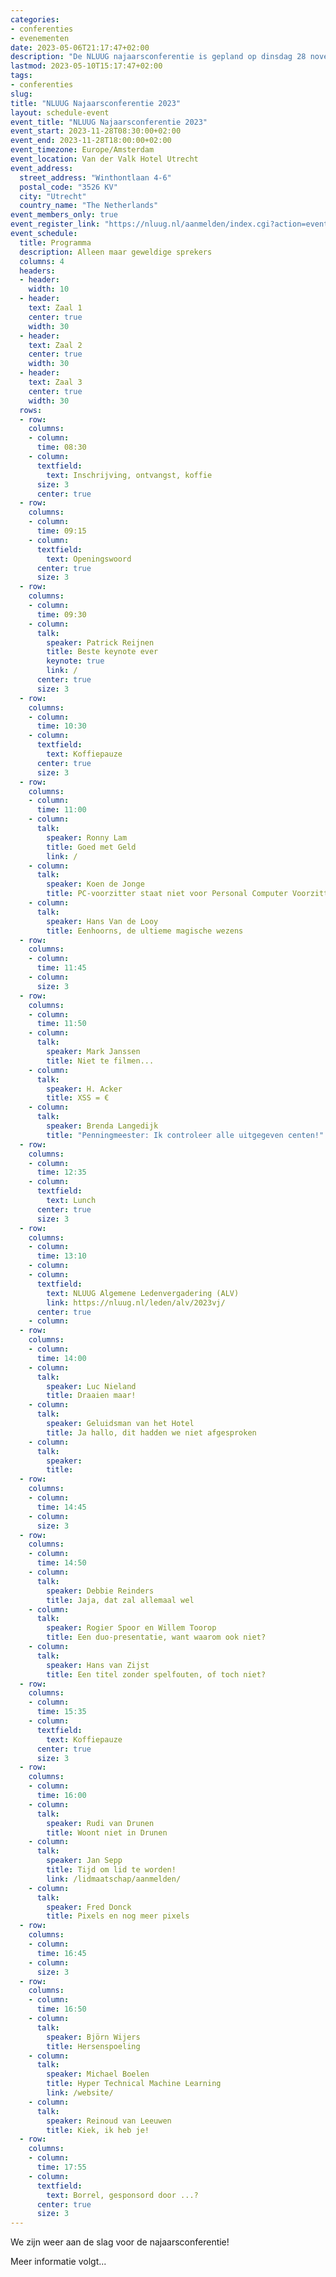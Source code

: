 ```yaml
---
categories:
- conferenties
- evenementen
date: 2023-05-06T21:17:47+02:00
description: "De NLUUG najaarsconferentie is gepland op dinsdag 28 november 2023, locatie Van der Valk Hotel Utrecht."
lastmod: 2023-05-10T15:17:47+02:00
tags:
- conferenties
slug:
title: "NLUUG Najaarsconferentie 2023"
layout: schedule-event
event_title: "NLUUG Najaarsconferentie 2023"
event_start: 2023-11-28T08:30:00+02:00
event_end: 2023-11-28T18:00:00+02:00
event_timezone: Europe/Amsterdam
event_location: Van der Valk Hotel Utrecht
event_address:
  street_address: "Winthontlaan 4-6"
  postal_code: "3526 KV"
  city: "Utrecht"
  country_name: "The Netherlands"
event_members_only: true
event_register_link: "https://nluug.nl/aanmelden/index.cgi?action=event"
event_schedule:
  title: Programma
  description: Alleen maar geweldige sprekers
  columns: 4
  headers:
  - header:
    width: 10
  - header:
    text: Zaal 1
    center: true
    width: 30
  - header:
    text: Zaal 2
    center: true
    width: 30
  - header:
    text: Zaal 3
    center: true
    width: 30
  rows:
  - row:
    columns:
    - column:
      time: 08:30
    - column:
      textfield:
        text: Inschrijving, ontvangst, koffie
      size: 3
      center: true
  - row:
    columns:
    - column:
      time: 09:15
    - column:
      textfield:
        text: Openingswoord
      center: true
      size: 3
  - row:
    columns:
    - column:
      time: 09:30
    - column:
      talk:
        speaker: Patrick Reijnen
        title: Beste keynote ever
        keynote: true
        link: /
      center: true
      size: 3
  - row:
    columns:
    - column:
      time: 10:30
    - column:
      textfield:
        text: Koffiepauze
      center: true
      size: 3
  - row:
    columns:
    - column:
      time: 11:00
    - column:
      talk:
        speaker: Ronny Lam
        title: Goed met Geld
        link: /
    - column:
      talk:
        speaker: Koen de Jonge
        title: PC-voorzitter staat niet voor Personal Computer Voorzitter
    - column:
      talk:
        speaker: Hans Van de Looy
        title: Eenhoorns, de ultieme magische wezens
  - row:
    columns:
    - column:
      time: 11:45
    - column:
      size: 3
  - row:
    columns:
    - column:
      time: 11:50
    - column:
      talk:
        speaker: Mark Janssen
        title: Niet te filmen...
    - column:
      talk:
        speaker: H. Acker
        title: XSS = €
    - column:
      talk:
        speaker: Brenda Langedijk
        title: "Penningmeester: Ik controleer alle uitgegeven centen!"
  - row:
    columns:
    - column:
      time: 12:35
    - column:
      textfield:
        text: Lunch
      center: true
      size: 3
  - row:
    columns:
    - column:
      time: 13:10
    - column:
    - column:
      textfield:
        text: NLUUG Algemene Ledenvergadering (ALV)
        link: https://nluug.nl/leden/alv/2023vj/
      center: true
    - column:
  - row:
    columns:
    - column:
      time: 14:00
    - column:
      talk:
        speaker: Luc Nieland
        title: Draaien maar!
    - column:
      talk:
        speaker: Geluidsman van het Hotel
        title: Ja hallo, dit hadden we niet afgesproken
    - column:
      talk:
        speaker:
        title:
  - row:
    columns:
    - column:
      time: 14:45
    - column:
      size: 3
  - row:
    columns:
    - column:
      time: 14:50
    - column:
      talk:
        speaker: Debbie Reinders
        title: Jaja, dat zal allemaal wel
    - column:
      talk:
        speaker: Rogier Spoor en Willem Toorop
        title: Een duo-presentatie, want waarom ook niet?
    - column:
      talk:
        speaker: Hans van Zijst
        title: Een titel zonder spelfouten, of toch niet?
  - row:
    columns:
    - column:
      time: 15:35
    - column:
      textfield:
        text: Koffiepauze
      center: true
      size: 3
  - row:
    columns:
    - column:
      time: 16:00
    - column:
      talk:
        speaker: Rudi van Drunen
        title: Woont niet in Drunen
    - column:
      talk:
        speaker: Jan Sepp
        title: Tijd om lid te worden!
        link: /lidmaatschap/aanmelden/
    - column:
      talk:
        speaker: Fred Donck
        title: Pixels en nog meer pixels
  - row:
    columns:
    - column:
      time: 16:45
    - column:
      size: 3
  - row:
    columns:
    - column:
      time: 16:50
    - column:
      talk:
        speaker: Björn Wijers
        title: Hersenspoeling
    - column:
      talk:
        speaker: Michael Boelen
        title: Hyper Technical Machine Learning
        link: /website/
    - column:
      talk:
        speaker: Reinoud van Leeuwen
        title: Kiek, ik heb je!
  - row:
    columns:
    - column:
      time: 17:55
    - column:
      textfield:
        text: Borrel, gesponsord door ...?
      center: true
      size: 3
---
```


We zijn weer aan de slag voor de najaarsconferentie!

Meer informatie volgt...
